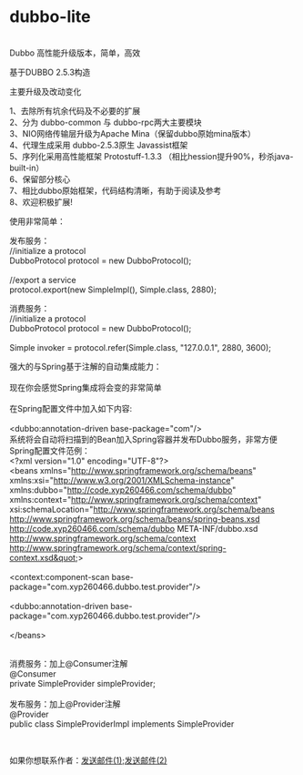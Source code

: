 # dubbo-lite
<br/>
Dubbo 高性能升级版本，简单，高效

基于DUBBO 2.5.3构造

主要升级及改动变化

1、去除所有坑余代码及不必要的扩展<br/>
2、分为 dubbo-common 与 dubbo-rpc两大主要模块<br/>
3、NIO网络传输层升级为Apache Mina（保留dubbo原始mina版本）<br/>
4、代理生成采用 dubbo-2.5.3原生 Javassist框架<br/>
5、序列化采用高性能框架 Protostuff-1.3.3 （相比hession提升90%，秒杀java-built-in）<br/>
6、保留部分核心<br/>
7、相比dubbo原始框架，代码结构清晰，有助于阅读及参考<br/>
8、欢迎积极扩展!<br/>

使用非常简单：<br/>

发布服务：<br/>
//initialize a protocol<br/>
DubboProtocol protocol = new DubboProtocol();<br/>
<br/>
//export a service<br/>
protocol.export(new SimpleImpl(), Simple.class, 2880);<br/>

消费服务：<br/>
//initialize a protocol<br/>
DubboProtocol protocol = new DubboProtocol();<br/>
<br/>
Simple invoker = protocol.refer(Simple.class, "127.0.0.1", 2880, 3600);<br/>

强大的与Spring基于注解的自动集成能力：<br/>
<br/>
现在你会感觉Spring集成将会变的非常简单<br/>
<br/>
在Spring配置文件中加入如下内容:<br/>
<br/>
&lt;dubbo:annotation-driven  base-package="com"/&gt;<br/>
系统将会自动将扫描到的Bean加入Spring容器并发布Dubbo服务，非常方便
<br/>
Spring配置文件范例：<br/>
&lt;?xml version=&quot;1.0&quot; encoding=&quot;UTF-8&quot;?&gt;
<br/>
&lt;beans xmlns=&quot;http://www.springframework.org/schema/beans&quot;
       xmlns:xsi=&quot;http://www.w3.org/2001/XMLSchema-instance&quot;
       xmlns:dubbo=&quot;http://code.xyp260466.com/schema/dubbo&quot;
       xmlns:context=&quot;http://www.springframework.org/schema/context&quot;
       xsi:schemaLocation=&quot;http://www.springframework.org/schema/beans
       http://www.springframework.org/schema/beans/spring-beans.xsd
       http://code.xyp260466.com/schema/dubbo
       META-INF/dubbo.xsd
       http://www.springframework.org/schema/context
       http://www.springframework.org/schema/context/spring-context.xsd&quot;&gt;
<br/>
<br/>
    &lt;context:component-scan base-package=&quot;com.xyp260466.dubbo.test.provider&quot;/&gt;
<br/>
<br/>
    &lt;dubbo:annotation-driven base-package=&quot;com.xyp260466.dubbo.test.provider&quot;/&gt;
<br/>
<br/>
&lt;/beans&gt;
<br/>
<br/>

消费服务：加上@Consumer注解<br/>
@Consumer<br/>
private SimpleProvider simpleProvider;<br/>
<br/>
发布服务：加上@Provider注解<br/>
@Provider<br/>
public class SimpleProviderImpl implements SimpleProvider <br/>


<br/>

如果你想联系作者：<a href="mailto:xyp260466@sina.com">发送邮件(1)</a>;<a href="mailto:xyp260466@163.com">发送邮件(2)</a>